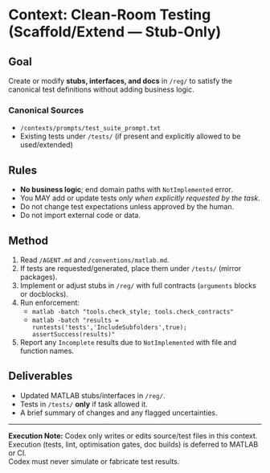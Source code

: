 # Context: Clean-Room Testing (Scaffold/Extend — Stub-Only)

## Goal
Create or modify **stubs, interfaces, and docs** in `/reg/` to satisfy the canonical test definitions without adding business logic.

### Canonical Sources
- `/contexts/prompts/test_suite_prompt.txt`
- Existing tests under `/tests/` (if present and explicitly allowed to be used/extended)

## Rules
- **No business logic**; end domain paths with `NotImplemented` error.
- You MAY add or update tests *only when explicitly requested by the task*.
- Do not change test expectations unless approved by the human.
- Do not import external code or data.

## Method
1. Read `/AGENT.md` and `/conventions/matlab.md`.
2. If tests are requested/generated, place them under `/tests/` (mirror packages).
3. Implement or adjust stubs in `/reg/` with full contracts (`arguments` blocks or docblocks).
4. Run enforcement:
   - `matlab -batch "tools.check_style; tools.check_contracts"`
   - `matlab -batch "results = runtests('tests','IncludeSubfolders',true); assertSuccess(results)"`
5. Report any `Incomplete` results due to `NotImplemented` with file and function names.

## Deliverables
- Updated MATLAB stubs/interfaces in `/reg/`.
- Tests in `/tests/` **only** if task allowed it.
- A brief summary of changes and any flagged uncertainties.


---
**Execution Note:** Codex only writes or edits source/test files in this context.  
Execution (tests, lint, optimisation gates, doc builds) is deferred to MATLAB or CI.  
Codex must never simulate or fabricate test results.
